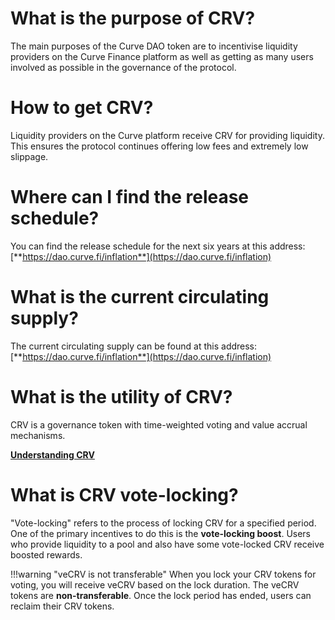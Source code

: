 # **What is the purpose of CRV?**

The main purposes of the Curve DAO token are to incentivise liquidity providers on the Curve Finance platform as well as getting as many users involved as possible in the governance of the protocol.

# **How to get CRV?**

Liquidity providers on the Curve platform receive CRV for providing liquidity. This ensures the protocol continues offering low fees and extremely low slippage.

# **Where can I find the release schedule?**

You can find the release schedule for the next six years at this address: [**https://dao.curve.fi/inflation**](https://dao.curve.fi/inflation)​

# **What is the current circulating supply?**

The current circulating supply can be found at this address: [**https://dao.curve.fi/inflation**](https://dao.curve.fi/inflation)​

# **What is the utility of CRV?**

CRV is a governance token with time-weighted voting and value accrual mechanisms.

[**Understanding CRV**](../crv-token/understanding-crv.md)

# **What is CRV vote-locking?**

"Vote-locking" refers to the process of locking CRV for a specified period. One of the primary incentives to do this is the **vote-locking boost**. Users who provide liquidity to a pool and also have some vote-locked CRV receive boosted rewards.


!!!warning "veCRV is not transferable"
    When you lock your CRV tokens for voting, you will receive veCRV based on the lock duration. The veCRV tokens are **non-transferable**. Once the lock period has ended, users can reclaim their CRV tokens.